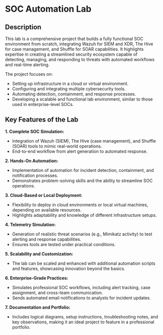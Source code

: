 # SOC Automation Lab

## Description
This lab is a comprehensive project that builds a fully functional SOC environment from scratch, integrating Wazuh for SIEM and XDR, The Hive for case management, and Shuffle for SOAR capabilities. It highlights expertise in creating a streamlined security ecosystem capable of detecting, managing, and responding to threats with automated workflows and real-time alerting.

The project focuses on:

- Setting up infrastructure in a cloud or virtual environment.
- Configuring and integrating multiple cybersecurity tools.
- Automating detection, containment, and response processes.
- Developing a scalable and functional lab environment, similar to those used in enterprise-level SOCs.

## Key Features of the Lab

**1. Complete SOC Simulation:**

  - Integration of Wazuh (SIEM), The Hive (case management), and Shuffle (SOAR) tools to mimic real-world operations.
  - End-to-end workflow from alert generation to automated response.

**2.  Hands-On Automation:**

  - Implementation of automation for incident detection, containment, and notification processes.
  - Demonstrates problem-solving skills and the ability to streamline SOC operations.

**3. Cloud-Based or Local Deployment:** 

  - Flexibility to deploy in cloud environments or local virtual machines, depending on available resources.
  - Highlights adaptability and knowledge of different infrastructure setups.

 **4. Telemetry Simulation:** 

  - Generation of realistic threat scenarios (e.g., Mimikatz activity) to test alerting and response capabilities.
  - Ensures tools are tested under practical conditions.

**5. Scalability and Customization:**

  - The lab can be scaled and enhanced with additional automation scripts and features, showcasing innovation beyond the basics.

**6. Enterprise-Grade Practices:**

- Simulates professional SOC workflows, including alert tracking, case assignment, and cross-team communication.
- Sends automated email notifications to analysts for incident updates.

**7. Documentation and Portfolio:**
- Includes logical diagrams, setup instructions, troubleshooting notes, and key observations, making it an ideal project to feature in a professional portfolio.
